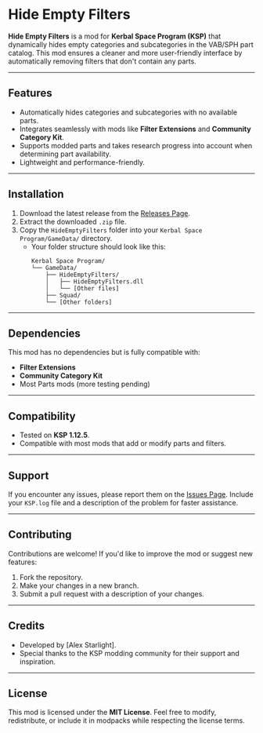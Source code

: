 # **Hide Empty Filters**

**Hide Empty Filters** is a mod for **Kerbal Space Program (KSP)** that dynamically hides empty categories and subcategories in the VAB/SPH part catalog. This mod ensures a cleaner and more user-friendly interface by automatically removing filters that don't contain any parts.

---

## **Features**
- Automatically hides categories and subcategories with no available parts.
- Integrates seamlessly with mods like **Filter Extensions** and **Community Category Kit**.
- Supports modded parts and takes research progress into account when determining part availability.
- Lightweight and performance-friendly.

---

## **Installation**
1. Download the latest release from the [Releases Page](https://github.com/AlexSkylark/HideEmptyFilters/releases).
2. Extract the downloaded `.zip` file.
3. Copy the `HideEmptyFilters` folder into your `Kerbal Space Program/GameData/` directory.
   - Your folder structure should look like this:
     ```
     Kerbal Space Program/
     └── GameData/
         ├── HideEmptyFilters/
         │   ├── HideEmptyFilters.dll
         │   └── [Other files]
         ├── Squad/
         └── [Other folders]
     ```

---

## **Dependencies**
This mod has no dependencies but is fully compatible with:
- **Filter Extensions**
- **Community Category Kit**
- Most Parts mods (more testing pending)

---

## **Compatibility**
- Tested on **KSP 1.12.5**.
- Compatible with most mods that add or modify parts and filters.

---

## **Support**
If you encounter any issues, please report them on the [Issues Page](https://github.com/AlexSkylark/HideEmptyFilters/issues). Include your `KSP.log` file and a description of the problem for faster assistance.

---

## **Contributing**
Contributions are welcome! If you'd like to improve the mod or suggest new features:
1. Fork the repository.
2. Make your changes in a new branch.
3. Submit a pull request with a description of your changes.

---

## **Credits**
- Developed by [Alex Starlight].
- Special thanks to the KSP modding community for their support and inspiration.

---

## **License**
This mod is licensed under the **MIT License**.
Feel free to modify, redistribute, or include it in modpacks while respecting the license terms.

